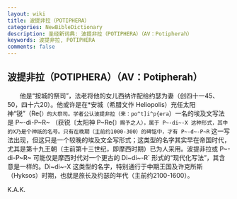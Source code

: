 ```yaml
---
layout: wiki
title: 波提非拉（POTIPHERA）
categories: NewBibleDictionary
description: 圣经新词典: 波提非拉（POTIPHERA）（AV：Potipherah）
keywords: 波提非拉, POTIPHERA
comments: false
---
```


## 波提非拉（POTIPHERA）（AV：Potipherah）

　　他是“按城的祭司”，法老将他的女儿西纳许配给约瑟为妻（创四十一45、50，四十六20）。他或许是在*安城（希腊文作 Heliopolis）充任太阳神“锐”（Re{`）的大祭司。学者公认波提非拉（来：po^t]i^p{era`）一名的埃及文写法是 P~-di-P~R~ （获锐〔太阳神 P~Re{`〕赐予之人），属于 P~-di~-X 这种形式，其中的X乃是个神祇的名号。只有在晚期（主前约1000-300）的碑铭中，才有 P~-d~-P~R` 这一写法出现，但这只是一个较晚的埃及文全写形式；这类型的名字其实早在帝国时代，尤其是第十九王朝（主前第十三世纪，即摩西时期）已为人采用。波提非拉或 P~-di-P~R~ 可能仅是摩西时代对一个更古的 Di~di~-R` 形式的“现代化写法”，其含意是一样的。Di~di~-X 这类型的名字，特别通行于中期王国及许克所斯（Hyksos）时期，也就是旅长及约瑟的年代（主前约2100-1600）。

K.A.K.








